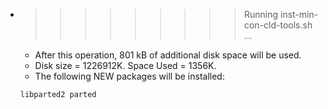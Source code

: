 * >>>>>>>>> Running inst-min-con-cld-tools.sh ...
  * After this operation, 801 kB of additional disk space will be used.
  * Disk size = 1226912K. Space Used = 1356K.
  * The following NEW packages will be installed:
  ```bash
  libparted2 parted
  ```
